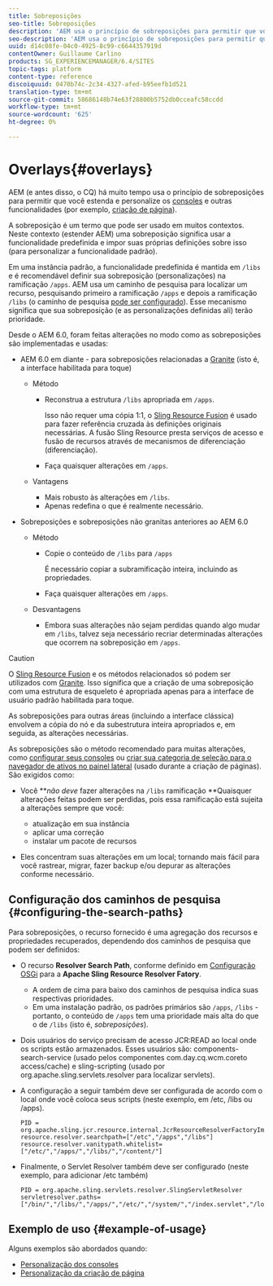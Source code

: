 ```yaml
---
title: Sobreposições
seo-title: Sobreposições
description: 'AEM usa o princípio de sobreposições para permitir que você estenda e personalize os consoles e outras funcionalidades '
seo-description: 'AEM usa o princípio de sobreposições para permitir que você estenda e personalize os consoles e outras funcionalidades '
uuid: d14c08fe-04c0-4925-8c99-c6644357919d
contentOwner: Guillaume Carlino
products: SG_EXPERIENCEMANAGER/6.4/SITES
topic-tags: platform
content-type: reference
discoiquuid: 0470b74c-2c34-4327-afed-b95eefb1d521
translation-type: tm+mt
source-git-commit: 58686148b74e63f28800b5752db0cceafc58ccdd
workflow-type: tm+mt
source-wordcount: '625'
ht-degree: 0%

---
```



# Overlays{#overlays}

AEM (e antes disso, o CQ) há muito tempo usa o princípio de sobreposições para permitir que você estenda e personalize os [consoles](/help/sites-developing/customizing-consoles-touch.md) e outras funcionalidades (por exemplo, [criação de página](/help/sites-developing/customizing-page-authoring-touch.md)).

A sobreposição é um termo que pode ser usado em muitos contextos. Neste contexto (estender AEM) uma sobreposição significa usar a funcionalidade predefinida e impor suas próprias definições sobre isso (para personalizar a funcionalidade padrão).

Em uma instância padrão, a funcionalidade predefinida é mantida em `/libs` e é recomendável definir sua sobreposição (personalizações) na ramificação `/apps`. AEM usa um caminho de pesquisa para localizar um recurso, pesquisando primeiro a ramificação `/apps` e depois a ramificação `/libs` (o caminho de pesquisa [pode ser configurado](#configuring-the-search-paths)). Esse mecanismo significa que sua sobreposição (e as personalizações definidas ali) terão prioridade.

Desde o AEM 6.0, foram feitas alterações no modo como as sobreposições são implementadas e usadas:

* AEM 6.0 em diante - para sobreposições relacionadas a [Granite](https://helpx.adobe.com/experience-manager/6-4/sites/developing/using/reference-materials/granite-ui/api/index.html) (isto é, a interface habilitada para toque)

   * Método

      * Reconstrua a estrutura `/libs` apropriada em `/apps`.

         Isso não requer uma cópia 1:1, o [Sling Resource Fusion](/help/sites-developing/sling-resource-merger.md) é usado para fazer referência cruzada às definições originais necessárias. A fusão Sling Resource presta serviços de acesso e fusão de recursos através de mecanismos de diferenciação (diferenciação).

      * Faça quaisquer alterações em `/apps`.
   * Vantagens

      * Mais robusto às alterações em `/libs`.
      * Apenas redefina o que é realmente necessário.


* Sobreposições e sobreposições não granitas anteriores ao AEM 6.0

   * Método

      * Copie o conteúdo de `/libs` para `/apps`

         É necessário copiar a subramificação inteira, incluindo as propriedades.

      * Faça quaisquer alterações em `/apps`.
   * Desvantagens

      * Embora suas alterações não sejam perdidas quando algo mudar em `/libs`, talvez seja necessário recriar determinadas alterações que ocorrem na sobreposição em `/apps`.


>[!CAUTION]
>
>O [Sling Resource Fusion](/help/sites-developing/sling-resource-merger.md) e os métodos relacionados só podem ser utilizados com [Granite](https://helpx.adobe.com/experience-manager/6-4/sites/developing/using/reference-materials/granite-ui/api/index.html). Isso significa que a criação de uma sobreposição com uma estrutura de esqueleto é apropriada apenas para a interface de usuário padrão habilitada para toque.
>
>As sobreposições para outras áreas (incluindo a interface clássica) envolvem a cópia do nó e da subestrutura inteira apropriados e, em seguida, as alterações necessárias.

As sobreposições são o método recomendado para muitas alterações, como [configurar seus consoles](/help/sites-developing/customizing-consoles-touch.md#create-a-custom-console) ou [criar sua categoria de seleção para o navegador de ativos no painel lateral](/help/sites-developing/customizing-page-authoring-touch.md#add-new-selection-category-to-asset-browser) (usado durante a criação de páginas). São exigidos como:

* Você ***não deve* fazer alterações na `/libs` ramificação **Quaisquer alterações feitas podem ser perdidas, pois essa ramificação está sujeita a alterações sempre que você:

   * atualização em sua instância
   * aplicar uma correção
   * instalar um pacote de recursos

* Eles concentram suas alterações em um local; tornando mais fácil para você rastrear, migrar, fazer backup e/ou depurar as alterações conforme necessário.

## Configuração dos caminhos de pesquisa {#configuring-the-search-paths}

Para sobreposições, o recurso fornecido é uma agregação dos recursos e propriedades recuperados, dependendo dos caminhos de pesquisa que podem ser definidos:

* O recurso **Resolver Search Path**, conforme definido em [Configuração OSGi](/help/sites-deploying/configuring-osgi.md) para a **Apache Sling Resource Resolver Fatory**.

   * A ordem de cima para baixo dos caminhos de pesquisa indica suas respectivas prioridades.
   * Em uma instalação padrão, os padrões primários são `/apps`, `/libs` - portanto, o conteúdo de `/apps` tem uma prioridade mais alta do que o de `/libs` (isto é, *sobreposições*).

* Dois usuários do serviço precisam de acesso JCR:READ ao local onde os scripts estão armazenados. Esses usuários são: components-search-service (usado pelos componentes com.day.cq.wcm.coreto access/cache) e sling-scripting (usado por org.apache.sling.servlets.resolver para localizar servlets).
* A configuração a seguir também deve ser configurada de acordo com o local onde você coloca seus scripts (neste exemplo, em /etc, /libs ou /apps).

   ```
   PID = org.apache.sling.jcr.resource.internal.JcrResourceResolverFactoryImpl
   resource.resolver.searchpath=["/etc","/apps","/libs"]
   resource.resolver.vanitypath.whitelist=["/etc/","/apps/","/libs/","/content/"]
   ```

* Finalmente, o Servlet Resolver também deve ser configurado (neste exemplo, para adicionar /etc também)

   ```
   PID = org.apache.sling.servlets.resolver.SlingServletResolver  
   servletresolver.paths=["/bin/","/libs/","/apps/","/etc/","/system/","/index.servlet","/login.servlet","/services/"]
   ```

## Exemplo de uso {#example-of-usage}

Alguns exemplos são abordados quando:

* [Personalização dos consoles](/help/sites-developing/customizing-consoles-touch.md)
* [Personalização da criação de página](/help/sites-developing/customizing-page-authoring-touch.md)

